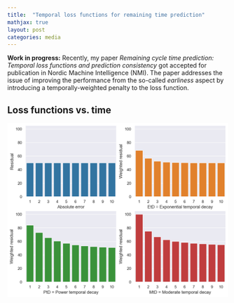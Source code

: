 ```yaml
---
title:  "Temporal loss functions for remaining time prediction"
mathjax: true
layout: post
categories: media
---
```


<b>Work in progress:</b> Recently, my paper _Remaining cycle time prediction: Temporal loss functions and prediction consistency_ got accepted for publication in Nordic Machine Intelligence (NMI). The paper addresses the issue of improving the performance from the so-called _earliness_ aspect by introducing a temporally-weighted penalty to the loss function.

## Loss functions vs. time
![loss](img\loss.png)
